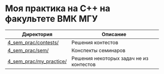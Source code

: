 # Моя практика на С++ на факультете ВМК МГУ

Директория                | Описание
--------------------------|----------------------
[4_sem_prac/contests/](https://github.com/ArtemVeshkin/cmc_cpp_prac/tree/master/4_sem_prac/contests)      | Решения контестов
[4_sem_prac/sem/](https://github.com/ArtemVeshkin/cmc_cpp_prac/tree/master/4_sem_prac/sem)           | Конспекты семинаров
[4_sem_prac/my_practice/](https://github.com/ArtemVeshkin/cmc_cpp_prac/tree/master/4_sem_prac/my_practice)   | Решения некоторых задач не из контестов
